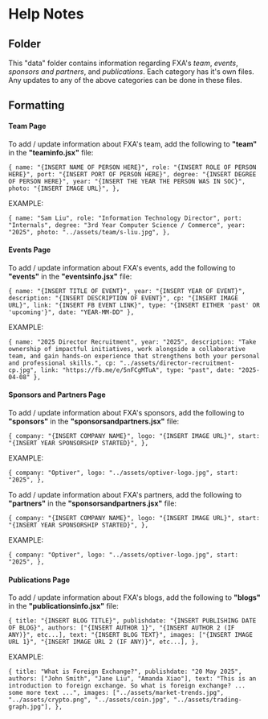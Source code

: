 # Help Notes

## Folder

This "data" folder contains information regarding FXA's _team_, _events_, _sponsors and partners_, and _publications_. Each category has it's own files. Any updates to any of the above categories can be done in these files.

## Formatting

#### Team Page

To add / update information about FXA's team, add the following to **"team"** in the **"teaminfo.jsx"** file:

`{
  name: "{INSERT NAME OF PERSON HERE}",
  role: "{INSERT ROLE OF PERSON HERE}",
  port: "{INSERT PORT OF PERSON HERE}",
  degree: "{INSERT DEGREE OF PERSON HERE}",
  year: "{INSERT THE YEAR THE PERSON WAS IN SOC}",
  photo: "{INSERT IMAGE URL}",
},`

EXAMPLE:

`{
  name: "Sam Liu",
  role: "Information Technology Director",
  port: "Internals",
  degree: "3rd Year Computer Science / Commerce",
  year: "2025",
  photo: "../assets/team/s-liu.jpg",
},`

#### Events Page

To add / update information about FXA's events, add the following to **"events"** in the **"eventsinfo.jsx"** file:

`{
  name: "{INSERT TITLE OF EVENT}",
  year: "{INSERT YEAR OF EVENT}",
  description: "{INSERT DESCRIPTION OF EVENT}",
  cp: "{INSERT IMAGE URL}",
  link: "{INSERT FB EVENT LINK}",
  type: "{INSERT EITHER 'past' OR 'upcoming'}",
  date: "YEAR-MM-DD"
},`

EXAMPLE:

`{
  name: "2025 Director Recruitment",
  year: "2025",
  description: "Take ownership of impactful initiatives, work alongside a collaborative team, and gain hands-on experience that strengthens both your personal and professional skills.",
  cp: "../assets/director-recruitment-cp.jpg",
  link: "https://fb.me/e/5nFCgMTuA",
  type: "past",
  date: "2025-04-08"
},`

#### Sponsors and Partners Page

To add / update information about FXA's sponsors, add the following to **"sponsors"** in the **"sponsorsandpartners.jsx"** file:

`{
  company: "{INSERT COMPANY NAME}",
  logo: "{INSERT IMAGE URL}",
  start: "{INSERT YEAR SPONSORSHIP STARTED}",
},`

EXAMPLE:

`{
  company: "Optiver",
  logo: "../assets/optiver-logo.jpg",
  start: "2025",
},`

To add / update information about FXA's partners, add the following to **"partners"** in the **"sponsorsandpartners.jsx"** file:

`{
  company: "{INSERT COMPANY NAME}",
  logo: "{INSERT IMAGE URL}",
  start: "{INSERT YEAR SPONSORSHIP STARTED}",
},`

EXAMPLE:

`{
  company: "Optiver",
  logo: "../assets/optiver-logo.jpg",
  start: "2025",
},`

#### Publications Page

To add / update information about FXA's blogs, add the following to **"blogs"** in the **"publicationsinfo.jsx"** file:

`{
  title: "{INSERT BLOG TITLE}",
  publishdate: "{INSERT PUBLISHING DATE OF BLOG}",
  authors: ["{INSERT AUTHOR 1}", "{INSERT AUTHOR 2 (IF ANY)}", etc...],
  text: "{INSERT BLOG TEXT}",
  images: ["{INSERT IMAGE URL 1}", "{INSERT IMAGE URL 2 (IF ANY)}", etc...],
},`

EXAMPLE:

`{
  title: "What is Foreign Exchange?",
  publishdate: "20 May 2025",
  authors: ["John Smith", "Jane Liu", "Amanda Xiao"],
  text: "This is an introduction to foreign exchange. So what is foreign exchange? ... some more text ...",
  images: ["../assets/market-trends.jpg", "../assets/crypto.png", "../assets/coin.jpg", "../assets/trading-graph.jpg"],
},`
